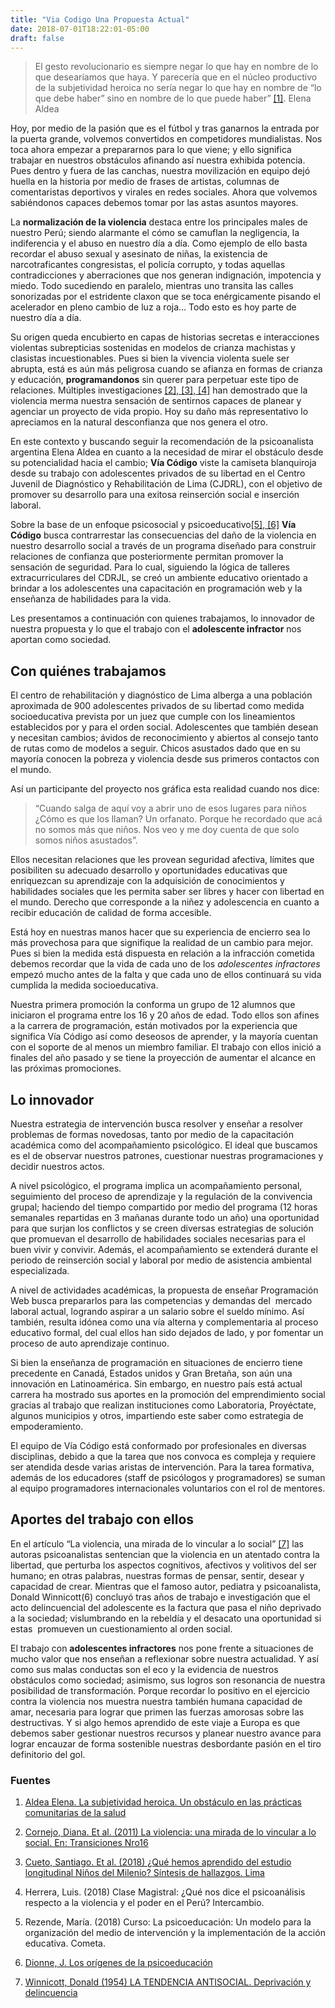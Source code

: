 ```yaml
---
title: "Via Codigo Una Propuesta Actual"
date: 2018-07-01T18:22:01-05:00
draft: false
---
```


> El gesto revolucionario es siempre negar lo que hay en nombre de lo que desearíamos que haya. Y parecería que en el núcleo productivo de la subjetividad heroica no sería negar lo que hay en nombre de “lo que debe haber” sino en nombre de lo que puede haber” [\[1\]][1].
> Elena Aldea

Hoy, por medio de la pasión que es el fútbol y tras ganarnos la entrada por la puerta grande, volvemos convertidos en competidores mundialistas. Nos toca ahora empezar a prepararnos para lo que viene; y ello significa trabajar en nuestros obstáculos afinando así nuestra exhibida potencia. Pues dentro y fuera de las canchas, nuestra movilización en equipo dejó huella en la historia por medio de frases de artistas, columnas de comentaristas deportivos y virales en redes sociales. Ahora que volvemos sabiéndonos capaces debemos tomar por las astas asuntos mayores.

La **normalización de la violencia** destaca entre los principales males de nuestro Perú; siendo alarmante el cómo se camuflan la negligencia, la indiferencia y el abuso en nuestro día a día. Como ejemplo de ello basta recordar el abuso sexual y asesinato de niñas, la existencia de narcotraficantes congresistas, el policía corrupto, y todas aquellas contradicciones y aberraciones que nos generan indignación, impotencia y miedo. Todo sucediendo en paralelo, mientras uno transita las calles sonorizadas por el estridente claxon que se toca enérgicamente pisando el acelerador en pleno cambio de luz a roja... Todo esto es hoy parte de nuestro día a día.

Su origen queda encubierto en capas de historias secretas e interacciones violentas subrepticias sostenidas en modelos de crianza machistas y clasistas incuestionables. Pues si bien la vivencia violenta suele ser abrupta, está es aún más peligrosa cuando se afianza en formas de crianza y educación, **programandonos** sin querer para perpetuar este tipo de relaciones. Múltiples investigaciones [\[2\], \[3\], \[4\]][2] han demostrado que la violencia merma nuestra sensación de sentirnos capaces de planear y agenciar un proyecto de vida propio. Hoy su daño más representativo lo apreciamos en la natural desconfianza que nos genera el otro.

En este contexto y buscando seguir la recomendación de la psicoanalista argentina Elena Aldea en cuanto a la necesidad de mirar el obstáculo desde su potencialidad hacia el cambio; **Vía Código** viste la camiseta blanquiroja desde su trabajo con adolescentes privados de su libertad en el Centro Juvenil de Diagnóstico y Rehabilitación de Lima (CJDRL), con el objetivo de promover su desarrollo para una exitosa reinserción social e inserción laboral.

Sobre la base de un enfoque psicosocial y psicoeducativo[\[5\], \[6\]][3] **Vía Código** busca contrarrestar las consecuencias del daño de la violencia en nuestro desarrollo social a través de un programa diseñado para construir relaciones de confianza que posteriormente permitan promover la sensación de seguridad. Para lo cual, siguiendo la lógica de talleres extracurriculares del CDRJL, se creó un ambiente educativo orientado a brindar a los adolescentes una capacitación en programación web y la enseñanza de habilidades para la vida.

Les presentamos a continuación con quienes trabajamos, lo innovador de nuestra propuesta y lo que el trabajo con el **adolescente infractor** nos aportan como sociedad.

## Con quiénes trabajamos

El centro de rehabilitación y diagnóstico de Lima alberga a una población aproximada de 900 adolescentes privados de su libertad como medida socioeducativa prevista por un juez que cumple con los lineamientos establecidos por y para el orden social. Adolescentes que también desean y necesitan cambios; ávidos de reconocimiento y abiertos al consejo tanto de rutas como de modelos a seguir. Chicos asustados dado que en su mayoría conocen la pobreza y violencia desde sus primeros contactos con el mundo.

Así un participante del proyecto nos gráfica esta realidad cuando nos dice:

> “Cuando salga de aquí voy a abrir uno de esos lugares para niños ¿Cómo es que los llaman? Un orfanato. Porque he recordado que acá no somos más que niños. Nos veo y me doy cuenta de que solo somos niños asustados”.

Ellos necesitan relaciones que les provean seguridad afectiva, límites que posibiliten su adecuado desarrollo y oportunidades educativas que enriquezcan su aprendizaje con la adquisición de conocimientos y habilidades sociales que les permita saber ser libres y hacer con libertad en el mundo. Derecho que corresponde a la niñez y adolescencia en cuanto a recibir educación de calidad de forma accesible.

Está hoy en nuestras manos hacer que su experiencia de encierro sea lo más provechosa para que signifique la realidad de un cambio para mejor. Pues si bien la medida está dispuesta en relación a la infracción cometida debemos recordar que la vida de cada uno de los _adolescentes infractores_ empezó mucho antes de la falta y que cada uno de ellos continuará su vida cumplida la medida socioeducativa.

Nuestra primera promoción la conforma un grupo de 12 alumnos que iniciaron el programa entre los 16 y 20 años de edad. Todo ellos son afines a la carrera de programación, están motivados por la experiencia que significa Vía Código así como deseosos de aprender, y la mayoría cuentan con el soporte de al menos un miembro familiar. El trabajo con ellos inició a finales del año pasado y se tiene la proyección de aumentar el alcance en las próximas promociones.

## Lo innovador

Nuestra estrategia de intervención busca resolver y enseñar a resolver problemas de formas novedosas, tanto por medio de la capacitación académica como del acompañamiento psicológico. El ideal que buscamos es el de observar nuestros patrones, cuestionar nuestras programaciones y decidir nuestros actos.

A nivel psicológico, el programa implica un acompañamiento personal, seguimiento del proceso de aprendizaje y la regulación de la convivencia grupal; haciendo del tiempo compartido por medio del programa (12 horas semanales repartidas en 3 mañanas durante todo un año) una oportunidad para que surjan los conflictos y se creen diversas estrategias de solución que promuevan el desarrollo de habilidades sociales necesarias para el buen vivir y convivir. Además, el acompañamiento se extenderá durante el periodo de reinserción social y laboral por medio de asistencia ambiental especializada.

A nivel de actividades académicas, la propuesta de enseñar Programación Web busca prepararlos para las competencias y demandas del  mercado laboral actual, logrando aspirar a un salario sobre el sueldo mínimo. Así también, resulta idónea como una vía alterna y complementaria al proceso educativo formal, del cual ellos han sido dejados de lado, y por fomentar un proceso de auto aprendizaje continuo.

Si bien la enseñanza de programación en situaciones de encierro tiene precedente en Canadá, Estados unidos y Gran Bretaña, son aún una innovación en Latinoamérica. Sin embargo, en nuestro país está actual carrera ha mostrado sus aportes en la promoción del emprendimiento social gracias al trabajo que realizan instituciones como Laboratoria, Proyéctate, algunos municipios y otros, impartiendo este saber como estrategia de empoderamiento.

El equipo de Vía Código está conformado por profesionales en diversas disciplinas, debido a que la tarea que nos convoca es compleja y requiere ser atendida desde varias aristas de intervención. Para la tarea formativa, además de los educadores (staff de psicólogos y programadores) se suman al equipo programadores internacionales voluntarios con el rol de mentores.

## Aportes del trabajo con ellos

En el artículo “La violencia, una mirada de lo vincular a lo social” [\[7\]][7] las autoras psicoanalistas sentencian que la violencia en un atentado contra la libertad, que perturba los aspectos cognitivos, afectivos y volitivos del ser humano; en otras palabras, nuestras formas de pensar, sentir, desear y capacidad de crear. Mientras que el famoso autor, pediatra y psicoanalista, Donald Winnicott(6) concluyó tras años de trabajo e investigación que el acto delincuencial del adolescente es la factura que pasa el niño deprivado a la sociedad; vislumbrando en la rebeldía y el desacato una oportunidad si estas  promueven un cuestionamiento al orden social.

El trabajo con **adolescentes infractores** nos pone frente a situaciones de mucho valor que nos enseñan a reflexionar sobre nuestra actualidad. Y así como sus malas conductas son el eco y la evidencia de nuestros obstáculos como sociedad; asimismo, sus logros son resonancia de nuestra posibilidad de transformación. Porque recordar lo positivo en el ejercicio contra la violencia nos muestra nuestra también humana capacidad de amar, necesaria para lograr que primen las fuerzas amorosas sobre las destructivas. Y si algo hemos aprendido de este viaje a Europa es que debemos saber gestionar nuestros recursos y planear nuestro avance para lograr encauzar de forma sostenible nuestras desbordante pasión en el tiro definitorio del gol.

### Fuentes

1.  [Aldea Elena. La subjetividad heroica. Un obstáculo en las prácticas comunitarias de la salud](https://lacasona.org.ar/media/uploads/la_subjetividad_heroica_escrito_por_elena_de_la_aldea.pdf)

2.  [Cornejo, Diana. Et al. (2011) La violencia: una mirada de lo vincular a lo social. En: Transiciones Nro16](https://www.apppna.pe/revista/transiciones-16/)
3.  [Cueto, Santiago. Et al. (2018) ¿Qué hemos aprendido del estudio longitudinal Niños del Milenio? Síntesis de hallazgos. Lima](http://www.ninosdelmilenio.org/wp-content/uploads/2018/06/Estudio-longitudinal-para-web2.pdf)
4.  Herrera, Luis. (2018) Clase Magistral: ¿Qué nos dice el psicoanálisis respecto a la violencia y el poder en el Perú? Intercambio.

5.  Rezende, María. (2018) Curso: La psicoeducación: Un modelo para la organización del medio de intervención y la implementación de la acción educativa. Cometa.
6.  [Dionne, J. Los orígenes de la psicoeducación](https://books.google.com.pe/books?hl=es&lr=lang_es&id=_W6cBc5awYsC&oi=fnd&pg=PA25&dq=gilles+gendreau&ots=FWBE_AVUKd&sig=ZEl4S5Khf-EdAinEPZ-5xts_niU&redir_esc=y#v=onepage&q=gilles%20gendreau&f=false)
7.  [Winnicott, Donald (1954) LA TENDENCIA ANTISOCIAL. Deprivación y delincuencia](https://adolescenciaantisocial.blogspot.com/2013/06/la-tendencia-antisocial-winnicott.html)

[1]: #fuentes
[2]: #fuentes
[3]: #fuentes
[4]: #fuentes
[5]: #fuentes
[6]: #fuentes
[7]: #fuentes
